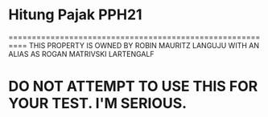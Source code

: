 # Hitung Pajak PPH21

==========================================================
THIS PROPERTY IS OWNED BY ROBIN MAURITZ LANGUJU WITH AN ALIAS AS ROGAN MATRIVSKI LARTENGALF

DO NOT ATTEMPT TO USE THIS FOR YOUR TEST. I'M SERIOUS.
==========================================================
